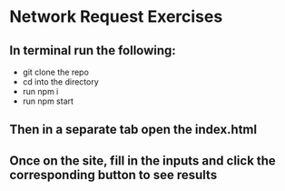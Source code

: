 # Network Request Exercises

## In terminal run the following: 
- git clone the repo
- cd into the directory
- run npm i
- run npm start

## Then in a separate tab open the index.html
## Once on the site, fill in the inputs and click the corresponding button to see results
